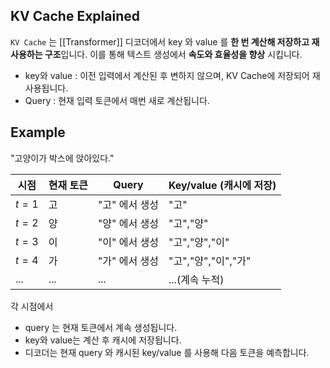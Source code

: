 
## KV Cache Explained

`KV Cache` 는 [[Transformer]] 디코더에서 key 와 value 를 **한 번 계산해 저장하고 재사용하는 구조**입니다. 이를 통해 텍스트 생성에서 **속도와 효율성을 향상** 시킵니다.

- key와 value : 이전 입력에서 계산된 후 변하지 않으며, KV Cache에 저장되어 재사용됩니다.
- Query : 현재 입력 토큰에서 매번 새로 계산됩니다.

## Example

"고양이가 박스에 앉아있다."

| 시점    | 현재 토큰 | Query     | Key/value (캐시에 저장) |
| ----- | ----- | --------- | ------------------ |
| $t=1$ | 고     | "고" 에서 생성 | "고"                |
| $t=2$ | 양     | "양" 에서 생성 | "고","양"            |
| $t=3$ | 이     | "이" 에서 생성 | "고","양","이"        |
| $t=4$ | 가     | "가" 에서 생성 | "고","양","이","가"    |
| ...   | ...   | ...       | ...(계속 누적)         |

각 시점에서

- query 는 현재 토큰에서 계속 생성됩니다.
- key와 value는 계산 후 캐시에 저장됩니다.
- 디코더는 현재 query 와 캐시된 key/value 를 사용해 다음 토큰을 예측합니다.

